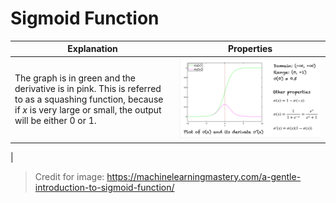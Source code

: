 # Sigmoid Function
| Explanation | Properties |
| -------------- | --------------- |
| The graph is in green and the derivative is in pink. This is referred to as a squashing function, because if $x$ is very large or small, the output will be either 0 or 1. | ![sigmoidFunction.png](../Images/sigmoidFunction.png)
|

> Credit for image: https://machinelearningmastery.com/a-gentle-introduction-to-sigmoid-function/

